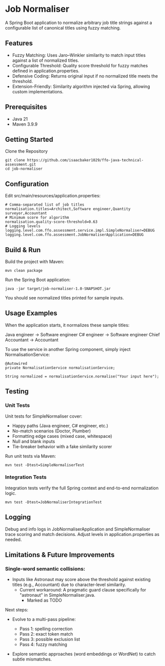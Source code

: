 # Job Normaliser

A Spring Boot application to normalize arbitrary job title strings against a configurable list of canonical titles using fuzzy matching.

## Features

- Fuzzy Matching: Uses Jaro–Winkler similarity to match input titles against a list of normalized titles.
- Configurable Threshold: Quality score threshold for fuzzy matches defined in application.properties.
- Defensive Coding: Returns original input if no normalized title meets the threshold.
- Extension-Friendly: Similarity algorithm injected via Spring, allowing custom implementations.

## Prerequisites

- Java 21
- Maven 3.9.9

## Getting Started

Clone the Repository

```
git clone https://github.com/isaacbaker1029/ffo-java-technical-assessment.git
cd job-normaliser
```

## Configuration

Edit src/main/resources/application.properties:
```
# Comma-separated list of job titles
normalisation.titles=Architect,Software engineer,Quantity surveyor,Accountant
# Minimum score for algorithm
normalisation.quality-score-threshold=0.63
# Logging levels
logging.level.com.ffo.assessment.service.impl.SimpleNormaliser=DEBUG
logging.level.com.ffo.assessment.JobNormaliserApplication=DEBUG
```

## Build & Run

Build the project with Maven:
```
mvn clean package
```

Run the Spring Boot application:
```
java -jar target/job-normaliser-1.0-SNAPSHOT.jar
```
You should see normalized titles printed for sample inputs.

## Usage Examples

When the application starts, it normalizes these sample titles:

Java engineer         → Software engineer
C# engineer           → Software engineer
Chief Accountant      → Accountant

To use the service in another Spring component, simply inject NormalisationService:
```
@Autowired
private NormalisationService normalisationService;

String normalized = normalisationService.normalise("Your input here");
```

## Testing

### Unit Tests

Unit tests for SimpleNormaliser cover:

- Happy paths (Java engineer, C# engineer, etc.)
- No-match scenarios (Doctor, Plumber)
- Formatting edge cases (mixed case, whitespace)
- Null and blank inputs
- Tie-breaker behavior with a fake similarity scorer

Run unit tests via Maven:
```
mvn test -Dtest=SimpleNormaliserTest
```

### Integration Tests

Integration tests verify the full Spring context and end-to-end normalization logic.
```
mvn test -Dtest=JobNormaliserIntegrationTest
```

## Logging

Debug and info logs in JobNormaliserApplication and SimpleNormaliser trace scoring and match decisions. Adjust levels in application.properties as needed.

## Limitations & Future Improvements

### Single-word semantic collisions:
- Inputs like Astronaut may score above the threshold against existing titles (e.g., Accountant) due to character-level similarity.
  - Current workaround: A pragmatic guard clause specifically for "astronaut" in SimpleNormaliser.java.
    - Marked as TODO 

Next steps:

- Evolve to a multi-pass pipeline:

  - Pass 1: spelling correction
  - Pass 2: exact token match
  - Pass 3: possible exclusion list
  - Pass 4: fuzzy matching

- Explore semantic approaches (word embeddings or WordNet) to catch subtle mismatches.

